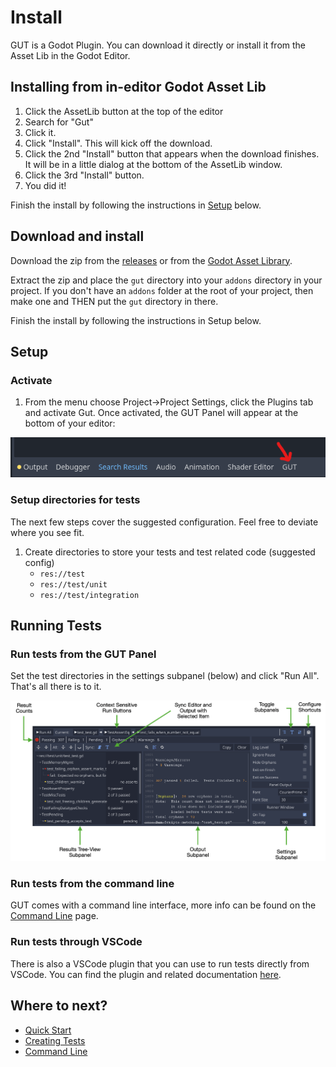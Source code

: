 # Install
GUT is a Godot Plugin.  You can download it directly or install it from the Asset Lib in the Godot Editor.

## Installing from in-editor Godot Asset Lib
1.  Click the AssetLib button at the top of the editor
1.  Search for "Gut"
1.  Click it.
1.  Click "Install".  This will kick off the download.
1.  Click the 2nd "Install" button that appears when the download finishes.  It will be in a little dialog at the bottom of the AssetLib window.
1.  Click the 3rd "Install" button.
1.  You did it!

Finish the install by following the instructions in [Setup](#setup) below.


## Download and install
Download the zip from the [releases](https://github.com/bitwes/gut/releases) or from the [Godot Asset Library](https://godotengine.org/asset-library/asset/54).

Extract the zip and place the `gut` directory into your `addons` directory in your project.  If you don't have an `addons` folder at the root of your project, then make one and THEN put the `gut` directory in there.

Finish the install by following the instructions in Setup below.


## Setup
### Activate
1.  From the menu choose Project->Project Settings, click the Plugins tab and activate Gut.  Once activated, the GUT Panel will appear at the bottom of your editor:

![Gut Panel Location](_static/images/gut_panel_where.png)

### Setup directories for tests
The next few steps cover the suggested configuration.  Feel free to deviate where you see fit.

1.  Create directories to store your tests and test related code (suggested config)
	* `res://test`
	* `res://test/unit`
	* `res://test/integration`

## Running Tests

### Run tests from the GUT Panel
Set the test directories in the settings subpanel (below) and click "Run All".  That's all there is to it.

![Gut Panel](_static/images/gut_panel.png)


### Run tests from the command line
GUT comes with a command line interface, more info can be found on the [Command Line](Command-Line) page.


### Run tests through VSCode
There is also a VSCode plugin that you can use to run tests directly from VSCode.  You can find the plugin and related documentation [here](https://github.com/bitwes/gut-extension).


## Where to next?
* [Quick Start](Quick-Start)
* [Creating Tests](Creating-Tests)
* [Command Line](Command-Line)


